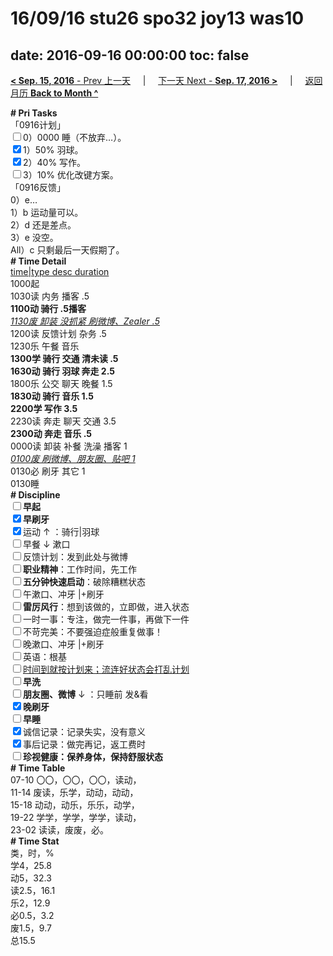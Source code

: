 # 16/09/16 stu26 spo32 joy13 was10

date: 2016-09-16 00:00:00
toc: false
---
[**< Sep. 15, 2016** - Prev 上一天](/lifelogs/2016/09/d15.html) &nbsp; &nbsp; | &nbsp; &nbsp; [下一天 Next - **Sep. 17, 2016 >**](/lifelogs/2016/09/d17.html) &nbsp; &nbsp; |  &nbsp; &nbsp; [返回月历 **Back to Month ^**](/lifelogs/2016/09/index.html)
<br/><div><b># Pri Tasks</b></div><div>「0916计划」</div><div><input type="checkbox"/>0）0000 睡（不放弃…）。</div><div><input checked="true" type="checkbox"/>1）50% 羽球。</div><div><input checked="true" type="checkbox"/>2）40% 写作。</div><div><input type="checkbox"/>3）10% 优化改键方案。</div><div>「0916反馈」</div><div>0）e…</div><div>1）b 运动量可以。</div><div>2）d 还是差点。</div><div>3）e 没空。</div><div>All）c 只剩最后一天假期了。</div><div><b># Time Detail</b></div><div><u>time|type desc duration</u></div><div>1000起</div><div>1030读 内务 播客 .5</div><div><b>1100动 骑行 .5</b><b>播客</b></div><div><u><i>1130废 卸装 没抓紧 刷微博、Zealer .5</i></u></div><div>1200读 反馈计划 杂务 .5</div><div>1230乐 午餐 音乐</div><div><b>1300学 骑行 交通 清未读 .5</b></div><div><b>1630动 骑行 羽球 奔走 2.5</b></div><div>1800乐 公交 聊天 晚餐 1.5</div><div><b>1830动 骑行 音乐 1.5</b></div><div><b>2200学 写作 3.5</b></div><div>2230读 奔走 聊天 交通 3.5</div><div><b>2300动 奔走 音乐 .5</b></div><div>0000读 卸装 补餐 洗澡 播客 1</div><div><u><i>0100废 刷微博、朋友圈、贴吧 1</i></u></div><div>0130必 刷牙 其它 1</div><div>0130睡</div><div><b># Discipline</b></div><div><b><input type="checkbox"/></b><b>早起</b></div><div><input checked="true" type="checkbox"/><b>早刷牙</b></div><div><input checked="true" type="checkbox"/>运动 ↑ ：骑行|羽球</div><div><input type="checkbox"/>早餐 ↓ 漱口</div><div><input type="checkbox"/>反馈计划：发到此处与微博</div><div><input type="checkbox"/><b>职业精神</b>：工作时间，先工作</div><div><input type="checkbox"/><b>五分钟快速启动</b>：破除糟糕状态</div><div><input type="checkbox"/>午漱口、冲牙 |+刷牙</div><div><input type="checkbox"/><b>雷厉风行</b>：想到该做的，立即做，进入状态</div><div><input type="checkbox"/>一时一事：专注，做完一件事，再做下一件</div><div><input type="checkbox"/>不苛完美：不要强迫症般重复做事！</div><div><input type="checkbox"/>晚漱口、冲牙 |+刷牙</div><div><input type="checkbox"/>英语：根基</div><div><u><input type="checkbox"/></u><u>时间到就按计划来；流连好状态会打乱计划</u></div><div><input type="checkbox"/><b>早洗</b></div><div><b><input type="checkbox"/></b><b>朋友圈、微博</b> ↓ ：只睡前 发&amp;看</div><div><b><input checked="true" type="checkbox"/></b><b>晚刷牙</b></div><div><input type="checkbox"/><b>早睡</b></div><div><input checked="true" type="checkbox"/>诚信记录：记录失实，没有意义</div><div><input checked="true" type="checkbox"/>事后记录：做完再记，返工费时</div><div><b><input type="checkbox"/></b><b>珍视健康：保养身体，保持舒服状态</b></div><div><b># Time Table</b></div><div>07-10 〇〇，〇〇，〇〇，读动，</div><div>11-14 废读，乐学，动动，动动，</div><div>15-18 动动，动乐，乐乐，动学，</div><div>19-22 学学，学学，学学，读动，</div><div>23-02 读读，废废，必。</div><div><b># Time Stat</b></div><div>类，时，%</div><div>学4，25.8</div><div>动5，32.3</div><div>读2.5，16.1</div><div>乐2，12.9</div><div>必0.5，3.2</div><div>废1.5，9.7</div><div>总15.5</div>
